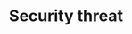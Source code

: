 ---
layout: tactic

title:  "Security threat"
tags: 
t-sort: "Dark Tactic"
t-type: "Unsustainable Pattern"
categories: cloud-computing
t-description: "There are multiple security concerns in cloud computing. One of them, is when the cloud user grants unsupervised access to her own device. This may lead to sensitive information leak if either the cloud provider misuses his access rights or does not provide enough security to prevent third-party attacks. These two issues are related to two of the top threats to cloud computing."
t-participant: "cloud-user, cloud-provider"
t-artifact: "Cloud utility services (automatic updates)"
t-context: "Normal operation"
t-feature: "Data protection"
t-intent: "Granting unsupervised access to own device (by cloud user)"
t-intentmeasure: "Security breaches"
t-countermeasure: "Examples can be found  in the important body of work about cloud security issues and solutions (see the paper for references)."
t-source: "*The Dark Side of Cloud and Edge Computing* by Klervie Toczé, Maël Madon, Muriel Garcia and Patricia Lago"
t-source-doi: "https://doi.org/10.21428/bf6fb269.9422c084"
t-diagram: "models-security_threat.png"
---
